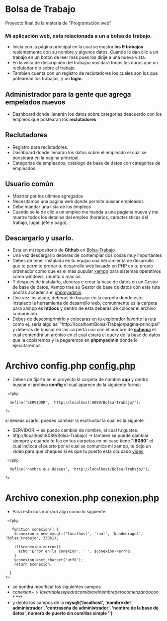 # Bolsa de Trabajo
 Proyecto final de la materia de "Programación web"
 ### Mi aplicación web, esta relacionada a un a bolsa de trabajo. 

  * Inicia con la página principal en la cual se mustra **los 9 trabajos** resientemente con su nombre y algunos datos. Cuando le dan clic a un trabajo en un botón de leer mas pues los     dirije a una nueva vista.
  * En la vista de descripción del trabajao nos dará todos los daros que un reclutador dió sobre el trabajo.
  * Tambien cuenta con un registro de reclutadores los cuales son los que potearean los trabajos, y un **login**.

## Administrador para la gente que agrega empelados nuevos
* Dashboard donde llenarán los datos sobre categorias deacuerdo con los empleos que postearan los **reclutadores**

## Reclutadores
* Registro para reclutadores.
* Dashboard donde llenarán los datos sobre el empleado el cual se poosteará en la pagina principal.
* Categorias de empleados, catalogo de base de datos con categorias de empleados.

## Usuario común
* Mostrar por los ultimos agregados
* Necesitamos una pagina web donde permite buscar empleados
* Debe mandar una lista de los empleos
* Cuando se le de clic a un empleo me manda a una pagiana nueva y me muetre todos los detalles del empleo (horarios, caracteristicas del trabajo,  lugar, jefe y pago).

## Descargarlo y usarlo.
* Esta en mi repositorio de **Github** en [Bolsa-Trabajo](https://github.com/Ferpeke/Bolsa-Trabajo/)
* Una vez descargarlo deberas de contemplar dos cosas muy importantes 
* Debes de tener instalado en tu equipo una herramienta de desarrollo que te permite probar tu desarrollo web basado en PHP en tu propio ordenador como que es el mas pupular [xampp](https://www.apachefriends.org/es/index.html) para sistemas operativos como windows, ubuntu o mac os. 
* Y despues de instalarlo, deberas e crear la base de datos en un Gestor de base de datos, Xampp trae su Gestor de base de datos con esta ruta podras acceder a el [phpmyadmin](http://localhost/phpmyadmin/).
* Una vez instalado, deberas de buscar en la carpeta donde este instalado la herramienta de desarrollo web, comunmente es la carpeta para xampp es **htdocs** y dentro de esta deberas de colocar el archivo comprimido.
* Debes de descomprimirlo y colocaras en tu explorador favorito la ruta como ej. sería algo así "http://localhost/Bolsa-Trabajo/pagina-principal" y deberas de buscar en las carperta una con el nombre de [**schema**](https://github.com/Ferpeke/Bolsa-Trabajo/tree/main/schema) el cual contendrá un archivo en el cual estará el query de la base de datos que la copiaremos y la pegaremos en **phpmyadmin** donde lo ejecutaremos.

# Archivo config.php [config.php](https://github.com/Ferpeke/Bolsa-Trabajo/blob/main/app/config.php)

* Debes de fijarte en el proyecto la carpeta de nombre **app** y dentro buscar el archivo **config** el cual aparece de la siguiente forma:
```
 <?php
  
  define('SERVIDOR', 'http://localhost:8080/Bolsa-Trabajo/');
  
?>

```
si deseas usarlo, puedes cambiar la esctructur la cual es la siguinte
* SERVIDOR -> se puede cambiar  de nombre, el cual tu gustes.
* http://localhost:8080/Bolsa-Trabajo/ -> tambien se puede cambiar siempre y cuando te fije en tus carpetas.en mi caso tiene "**:8080**" el cual indicca el puerto por el cual se comunica mi xampp, te dejo un video para que cheques si es que tu puerto esta ocupado [video](https://www.youtube.com/watch?v=2y9_Gx4nsfA)

```
 <?php
  
  define('nombre que desees', 'http://localhost/Bolsa-Trabajo/');
  
?>

```
# Archivo conexion.php [conexion.php](https://github.com/Ferpeke/Bolsa-Trabajo/blob/main/app/conexion.php)

* Para esto nos motrará algo como lo siguiente:
```
 <?php
  
   function conexion() {
    $conexion = new mysqli('localhost', 'root', 'Nandodrago4', 'bolsa_trabajo', 33061);

    if($conexion->errno){
      echo 'Error en la conexion'. ' '. $conexion->errno;
    } 
    $conexion->set_charset('utf8');
    return $conexion;
    
  }
?>

```
* se pondrá modificar los siguientes campos 
* $conexion -> la variable se podrá camibiar el nombre pero comenzando con **$** 
* y dento los campos de la **mysqli('localhost', 'nombre del administrador', 'contraseña de administrador', 'nombre de la base de datos', numero de puerto sin comillas simple '')**
